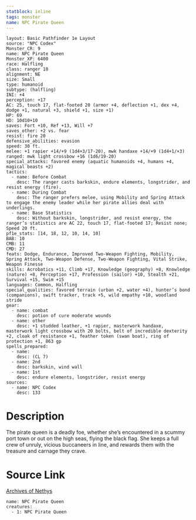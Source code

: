 ```yaml
---
statblock: inline
tags: monster
name: NPC Pirate Queen
---
```

```statblock
layout: Basic Pathfinder 1e Layout
source: "NPC Codex"
Monster_CR: 9
name: NPC Pirate Queen
Monster_XP: 6400
race: Halfling
class: ranger 10
alignment: NE
size: Small
type: humanoid
subtype: (halfling)
INI: +4
perception: +17
AC: 25, touch 17, flat-footed 20 (armor +4, deflection +1, dex +4, dodge +1, natural +3, shield +1, size +1)
HP: 69
HD: 10d10+10
saves: Fort +10, Ref +13, Will +7
saves_other: +2 vs. fear
resist: fire 20
defensive_abilities: evasion
speed: 30 ft.
melee: +1 rapier +14/+9 (1d4+3/17-20), mwk handaxe +14/+9 (1d4+1/×3)
ranged: mwk light crossbow +16 (1d6/19-20)
special_attacks: favored enemy (aquatic humanoids +4, humans +4, magical beasts +2)
tactics:
  - name: Before Combat
    desc: The ranger casts barkskin, endure elements, longstrider, and resist energy (fire).
  - name: During Combat
    desc: The ranger prefers melee, using Mobility and Spring Attack to engage the enemy leader while her pirate allies deal with underlings.
  - name: Base Statistics
    desc: Without barkskin, longstrider, and resist energy, the ranger’s statistics are AC 22, touch 17, flat-footed 17; Resist none; Speed 20 ft.
pf1e_stats: [14, 18, 12, 10, 14, 10]
BAB: 10
CMB: 11
CMD: 27
feats: Dodge, Endurance, Improved Two-Weapon Fighting, Mobility, Spring Attack, Two-Weapon Defense, Two-Weapon Fighting, Vital Strike, Weapon Finesse
skills: Acrobatics +11, Climb +17, Knowledge (geography) +8, Knowledge (nature) +8, Perception +17, Profession (sailor) +10, Stealth +21, Survival +15, Swim +15
languages: Common, Halfling
special_qualities: favored terrain (urban +2, water +4), hunter’s bond (companions), swift tracker, track +5, wild empathy +10, woodland stride
gear:
  - name: combat
    desc: potion of cure moderate wounds
  - name: other
    desc: +1 studded leather, +1 rapier, masterwork handaxe, masterwork light crossbow with 20 bolts, belt of incredible dexterity +2, cloak of resistance +1, feather token (swan boat), ring of protection +1, 863 gp
spells_prepared:
  - name:
    desc: (CL 7)
  - name: 2nd
    desc: barkskin, wind wall
  - name: 1st
    desc: endure elements, longstrider, resist energy
sources:
  - name: NPC Codex
    desc: 133
```
# Description
The pirate queen is a deadly foe, whether she’s encountered in a scummy port town or out on the high seas, flying the black flag. She keeps a full crew of unruly, vicious buccaneers in line, and rewards them with the treasure and carnage they crave.
# Source Link
[Archives of Nethys](https://aonprd.com/NPCDisplay.aspx?ItemName=Pirate%20Queen)
```encounter-table
name: NPC Pirate Queen
creatures:
  - 1: NPC Pirate Queen
```
